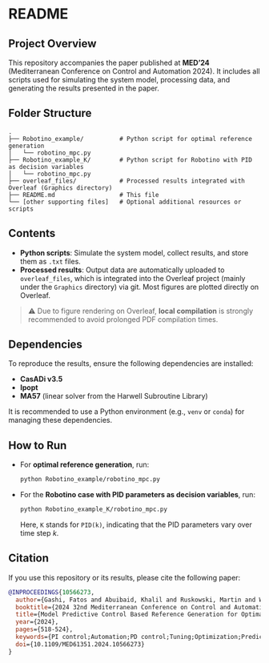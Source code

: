 
# README

## Project Overview
This repository accompanies the paper published at **MED’24** (Mediterranean Conference on Control and Automation 2024). It includes all scripts used for simulating the system model, processing data, and generating the results presented in the paper.

## Folder Structure
```
.
├── Robotino_example/          # Python script for optimal reference generation
│   └── robotino_mpc.py
├── Robotino_example_K/        # Python script for Robotino with PID as decision variables
│   └── robotino_mpc.py
├── overleaf_files/            # Processed results integrated with Overleaf (Graphics directory)
├── README.md                  # This file
└── [other supporting files]   # Optional additional resources or scripts
```

## Contents
- **Python scripts**: Simulate the system model, collect results, and store them as `.txt` files.  
- **Processed results**: Output data are automatically uploaded to `overleaf_files`, which is integrated into the Overleaf project (mainly under the `Graphics` directory) via git. Most figures are plotted directly on Overleaf.

> ⚠️ Due to figure rendering on Overleaf, **local compilation** is strongly recommended to avoid prolonged PDF compilation times.

## Dependencies
To reproduce the results, ensure the following dependencies are installed:
- **CasADi v3.5**  
- **Ipopt**  
- **MA57** (linear solver from the Harwell Subroutine Library)  

It is recommended to use a Python environment (e.g., `venv` or `conda`) for managing these dependencies.

## How to Run
- For **optimal reference generation**, run:
  ```bash
  python Robotino_example/robotino_mpc.py
  ```

- For the **Robotino case with PID parameters as decision variables**, run:
  ```bash
  python Robotino_example_K/robotino_mpc.py
  ```
  Here, `K` stands for `PID(k)`, indicating that the PID parameters vary over time step *k*.

## Citation
If you use this repository or its results, please cite the following paper:

```bibtex
@INPROCEEDINGS{10566273,
  author={Gashi, Fatos and Abuibaid, Khalil and Ruskowski, Martin and Wagner, Achim},
  booktitle={2024 32nd Mediterranean Conference on Control and Automation (MED)}, 
  title={Model Predictive Control Based Reference Generation for Optimal Proportional Integral Derivative Control}, 
  year={2024},
  pages={518-524},
  keywords={PI control;Automation;PD control;Tuning;Optimization;Predictive control},
  doi={10.1109/MED61351.2024.10566273}
}
```
